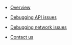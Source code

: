 
- [Overview](docs/home.md)

- [Debugging API issues](/docs/logs/debugging-API-issues.md)

- [Debugging network issues](/docs/networking/network-issues.md)

- [Contact us](/docs/contact-us.md)

<!-- 
- [Overview](docs/home.md)

- [API logs](/docs/logs/api-logs.md)
    - [Debugging API issues](/docs/logs/debugging-API-issues.md.md)
    - [Filtering common Issues](/docs/logs/filtering-common-issues.md)

- [Contact us](/docs/contact-us.md)
-->